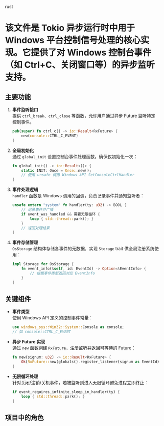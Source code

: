 rust
# 该文件是 Tokio 异步运行时中用于 Windows 平台控制信号处理的核心实现。它提供了对 Windows 控制台事件（如 Ctrl+C、关闭窗口等）的异步监听支持。

## 主要功能
1. **事件监听接口**  
   提供 `ctrl_break`、`ctrl_close` 等函数，允许用户通过异步 Future 监听特定控制事件。
   ```rust
   pub(super) fn ctrl_c() -> io::Result<RxFuture> {
       new(console::CTRL_C_EVENT)
   }
   ```

2. **全局初始化**  
   通过 `global_init` 设置控制台事件处理函数，确保仅初始化一次：
   ```rust
   fn global_init() -> io::Result<()> {
       static INIT: Once = Once::new();
       // 使用 unsafe 调用 Windows API SetConsoleCtrlHandler
   }
   ```

3. **事件处理逻辑**  
   `handler` 函数是 Windows 调用的回调，负责记录事件并通知监听者：
   ```rust
   unsafe extern "system" fn handler(ty: u32) -> BOOL {
       // 记录事件并广播
       if event_was_handled && 需要无限循环 {
           loop { std::thread::park(); }
       }
       // 返回处理结果
   }
   ```

4. **事件存储管理**  
   `OsStorage` 结构体存储各事件的元数据，实现 `Storage` trait 供全局注册系统使用：
   ```rust
   impl Storage for OsStorage {
       fn event_info(&self, id: EventId) -> Option<&EventInfo> {
           // 根据事件类型返回对应 EventInfo
       }
   }
   ```

## 关键组件
- **事件类型**  
  使用 Windows API 定义的控制事件常量：
  ```rust
  use windows_sys::Win32::System::Console as console;
  // 如 console::CTRL_C_EVENT
  ```

- **异步 Future 实现**  
  通过 `new` 函数创建 `RxFuture`，注册监听并返回可等待的 Future：
  ```rust
  fn new(signum: u32) -> io::Result<RxFuture> {
      Ok(RxFuture::new(globals().register_listener(signum as EventId)))
  }
  ```

- **无限循环处理**  
  针对关闭/注销/关机事件，若被监听则进入无限循环避免进程立即终止：
  ```rust
  if event_requires_infinite_sleep_in_handler(ty) {
      loop { std::thread::park(); }
  }
  ```

## 项目中的角色
